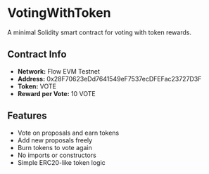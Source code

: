 # VotingWithToken

A minimal Solidity smart contract for voting with token rewards.

## Contract Info
- **Network:** Flow EVM Testnet  
- **Address:** 0x28F70623eDd7641549eF7537ecDFEFac23727D3F  
- **Token:** VOTE  
- **Reward per Vote:** 10 VOTE  

## Features
- Vote on proposals and earn tokens  
- Add new proposals freely  
- Burn tokens to vote again  
- No imports or constructors  
- Simple ERC20-like token logic  
